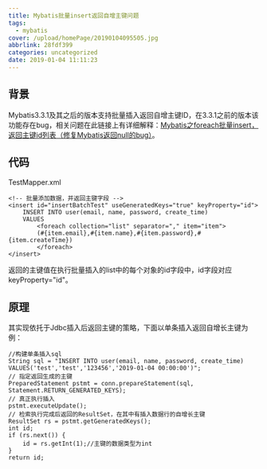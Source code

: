 ```yaml
---
title: Mybatis批量insert返回自增主键问题
tags:
  - mybatis
cover: /upload/homePage/20190104095505.jpg
abbrlink: 28fdf399
categories: uncategorized
date: 2019-01-04 11:11:23
---
```

## 背景
Mybatis3.3.1及其之后的版本支持批量插入返回自增主键ID，在3.3.1之前的版本该功能存在bug，相关问题在此链接上有详细解释：[Mybatis之foreach批量insert，返回主键id列表（修复Mybatis返回null的bug）](https://my.oschina.net/zudajun/blog/674946)。

## 代码

TestMapper.xml

```
<!-- 批量添加数据，并返回主键字段 -->
<insert id="insertBatchTest" useGeneratedKeys="true" keyProperty="id">
    INSERT INTO user(email, name, password, create_time) 
    VALUES
        <foreach collection="list" separator="," item="item">
        (#{item.email},#{item.name},#{item.password},#{item.createTime})
        </foreach>
</insert>
```

返回的主键值在执行批量插入的list中的每个对象的id字段中，id字段对应keyProperty="id"。

## 原理

其实现依托于Jdbc插入后返回主键的策略，下面以单条插入返回自增长主键为例：

```
//构建单条插入sql
String sql = "INSERT INTO user(email, name, password, create_time) VALUES('test','test','123456','2019-01-04 00:00:00')";
// 指定返回生成的主键 
PreparedStatement pstmt = conn.prepareStatement(sql, Statement.RETURN_GENERATED_KEYS);
// 真正执行插入
pstmt.executeUpdate(); 
// 检索执行完成后返回的ResultSet，在其中有插入数据行的自增长主键
ResultSet rs = pstmt.getGeneratedKeys(); 
int id;
if (rs.next()) { 
    id = rs.getInt(1);//主键的数据类型为int
}
return id;
```
